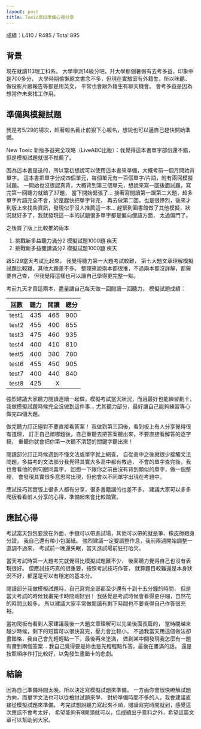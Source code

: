 ```yaml
---
layout: post
title: Toeic應試準備心得分享
---
```


成績：L410 / R485 / Total 895

## 背景

現在就讀113理工科系。 大學學測14級分吧，升大學那個暑假有去考多益，印象中是700多分，
大學時期偷懶原文書念不多，但現在實驗室有外籍生，所以咪聽、做投影片跟報告等都是用英文，
平常也會跟外籍生有聊天機會。 會考多益是因為想當作未來找工作用。

## 準備與模擬試題
我是考5/29的場次，趁著報名截止前狠下心報名，想說也可以逼自己趕快開始準備。

New Toeic 新版多益完全攻略（LiveABC出版）：我覺得這本書單字部份還不錯，但是模擬試題就很不推薦了。

因為這本書是送的，所以當初想說可以使用這本書來準備，大概考前一個月開始背單字，
這本書把單字分成四個單元，每個單元有一百個單字/片語，附有兩回模擬試題。
一開始也沒很認真背，大概背到第三個單元，想說來寫一回後面試題，寫完第一回聽力就錯了37題，
當下開始緊張了... 接著寫閱讀第一跟第二大題，超多單字片語完全不會，於是趕快把單字背完，
再去做第二回，也是很慘烈，後來才到版上來找些資訊，發現似乎沒人推薦這一本...
趕緊到圖書館做了其他模擬，狀況就好多了，我就發現這一本的試題很多單字都是偏向俚語方面，
太過偏門了。

之後買了版上比較推的兩本

1. 挑戰新多益聽力滿分2 模擬試題1000題 疾天
2. 挑戰新多益閱讀滿分2 模擬試題1000題 疾天

跟5/29當天考試比起來，
我覺得聽力第一大題考試較難，
第七大題文章理解模擬試題比較難，其他大題差不多。
整理來說兩本都很推，不過兩本都沒詳解，都需要自己查，
但我覺得這樣也可以讓自己學得更完整一點。

考前九天才買這兩本，盡量讓自己每天做一回閱讀一回聽力，
模擬試題成績：


| 回數  | 聽力 | 閱讀 | 總分 |
|----- |:----:| ---:| ---- |
|test1 | 435 | 465 | 900 |
|test2 | 455 | 400 | 855 |
|test3 | 475 | 460 | 935 |
|test4 | 400 | 410 | 810 |
|test5 | 400 | 380 | 780 |
|test6 | 455 | 450 | 905 |
|test7 | 400 | 440 | 840 |
|test8 | 425 |  X  |     |



強烈建議大家聽力閱讀連續一起做，模擬考試當天狀況，而且最好也能練習劃卡，
我做模擬試題時候完全沒做到這件事...
尤其聽力部分，最好讓自己能夠練習專心做完四個大題。

做完聽力訂正絕對不要直接看答案！
我做到第三回後，看到板上有人分享覺得很有道理，
訂正自己錯哪題後，自己重聽去把答案聽出來，不要直接看解答的逐字稿，
重聽你就會把你第一次聽不清楚的關鍵字聽出來！

閱讀部分訂正時候遇到不懂文法或單字就上網查，
自從高中之後就很少接觸文法問題，多益考的文法部分我覺得其實大多高中都有教過，
不會的單字查完後，我也會看他的例句跟同義字，
回想一下跟你之前由沒有背到類似的單字，做一個整理，
會發現其實很多意思常出現，但他會以不同單字出現在考題中。

應試技巧其實版上很多人都有分享，很多書籍講的也差不多，
建議大家可以多多爬板看看前人分享的心得，準備起來會比較踏實。

## 應試心得

考試當天包包要放在外面，手機可以帶進試場，其他可以帶的就是筆、橡皮擦跟身分證，
我自己還有帶小包面紙。 強烈建議一定要調整作息，我前兩週開始調整一直調不過來，
考試前一晚還失眠，當天進試場前狂打哈欠。

當天考試時第一大題考完就覺得比模擬試題難不少，
後面聽力覺得自己也沒有表現很好。
但應試技巧真的很重要，按照考試技巧作答，
就算題目較難還是本身狀況不好，都還是可以有穩定的基本分。

閱讀部分我做模擬試題時，自己寫完全部都至少還有十到十五分鐘的時間，
但是當天考試的時候我畫完卡時間剛好到！
我感覺是考試時候會看得更仔細，自然花的時間比較多，
所以建議大家平常做閱讀有剩下時間也不要覺得自己作答很充裕。

當初爬板有看到人家建議最後一大題文章理解可以先坐後面長篇的，
當時間越來越少時候，剩下的短篇可以很快寫完，壓力會比較小。
不過我當天用這個做法卻畫錯格，我自己會先輕輕點一下，最後再來塗滿，
做到某中間發現我怎麼有一題有畫到兩個答案...
我自己覺得要是妳也是先輕輕點作答，最後在畫滿的話，
還是按照順序作打比較好，以免發生畫錯卡的悲劇。

## 結論
因為自己準備時間太晚，所以決定寫模擬試題來準備，
一方面你會很快瞭解試題方向，而單字文法也可以從檢討試題來學，
對於準備時間不多的人，我會建議直接從模擬試題來準備。
考完試想說聽力寫起來不順，閱讀寫完時間就到，感覺這次應該不會考太好，
希望能夠有8開頭就可以，但成績出乎意料之外，希望這篇文章可以幫助到大家。

